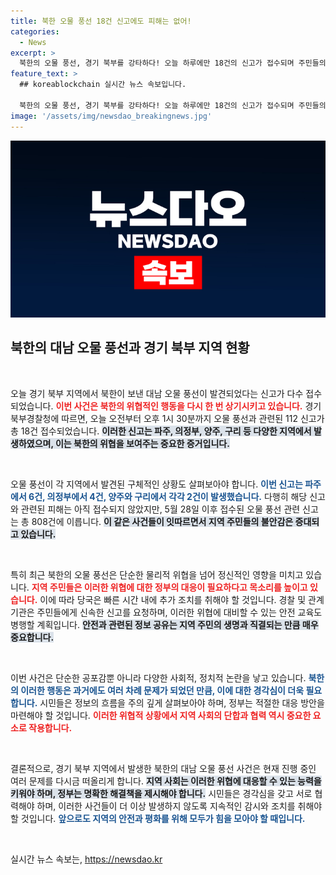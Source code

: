 ```yaml
---
title: 북한 오물 풍선 18건 신고에도 피해는 없어!
categories:
  - News
excerpt: >
  북한의 오물 풍선, 경기 북부를 강타하다! 오늘 하루에만 18건의 신고가 접수되며 주민들의 불안이 커지고 있습니다. 5개월간 총 808건에 달하는 신고, 그 뒤에 숨은 진실은 무엇일까요? 클릭해서 확인해보세요!
feature_text: >
  ## koreablockchain 실시간 뉴스 속보입니다.

  북한의 오물 풍선, 경기 북부를 강타하다! 오늘 하루에만 18건의 신고가 접수되며 주민들의 불안이 커지고 있습니다. 5개월간 총 808건에 달하는 신고, 그 뒤에 숨은 진실은 무엇일까요? 클릭해서 확인해보세요!
image: '/assets/img/newsdao_breakingnews.jpg'
---
```


<p><img src="/assets/img/newsdao_breakingnews.jpg" alt="koreablockchain 속보" /></p>

<h2 data-ke-size="size26">북한의 대남 오물 풍선과 경기 북부 지역 현황</h2>

<p data-ke-size="size16">&nbsp;</p>

<p>오늘 경기 북부 지역에서 북한이 보낸 대남 오물 풍선이 발견되었다는 신고가 다수 접수되었습니다. <b><span style="color: #ee2323;">이번 사건은 북한의 위협적인 행동을 다시 한 번 상기시키고 있습니다.</span></b> 경기북부경찰청에 따르면, 오늘 오전부터 오후 1시 30분까지 오물 풍선과 관련된 112 신고가 총 18건 접수되었습니다. <b><span style="background-color: #21538527;">이러한 신고는 파주, 의정부, 양주, 구리 등 다양한 지역에서 발생하였으며, 이는 북한의 위협을 보여주는 중요한 증거입니다.</span></b></p>

<p data-ke-size="size16">&nbsp;</p>

<p>오물 풍선이 각 지역에서 발견된 구체적인 상황도 살펴보아야 합니다. <b><span style="color: #1a5490;">이번 신고는 파주에서 6건, 의정부에서 4건, 양주와 구리에서 각각 2건이 발생했습니다.</span></b> 다행히 해당 신고와 관련된 피해는 아직 접수되지 않았지만, 5월 28일 이후 접수된 오물 풍선 관련 신고는 총 808건에 이릅니다. <b><span style="background-color: #21538527;">이 같은 사건들이 잇따르면서 지역 주민들의 불안감은 증대되고 있습니다.</span></b> </p>

<p data-ke-size="size16">&nbsp;</p>

<p>특히 최근 북한의 오물 풍선은 단순한 물리적 위협을 넘어 정신적인 영향을 미치고 있습니다. <b><span style="color: #ee2323;">지역 주민들은 이러한 위협에 대한 정부의 대응이 필요하다고 목소리를 높이고 있습니다.</span></b> 이에 따라 당국은 빠른 시간 내에 추가 조치를 취해야 할 것입니다. 경찰 및 관계 기관은 주민들에게 신속한 신고를 요청하며, 이러한 위협에 대비할 수 있는 안전 교육도 병행할 계획입니다. <b><span style="background-color: #21538527;">안전과 관련된 정보 공유는 지역 주민의 생명과 직결되는 만큼 매우 중요합니다.</span></b></p>

<p data-ke-size="size16">&nbsp;</p>

<p>이번 사건은 단순한 공포감뿐 아니라 다양한 사회적, 정치적 논란을 낳고 있습니다. <b><span style="color: #1a5490;">북한의 이러한 행동은 과거에도 여러 차례 문제가 되었던 만큼, 이에 대한 경각심이 더욱 필요합니다.</span></b> 시민들은 정보의 흐름을 주의 깊게 살펴보아야 하며, 정부는 적절한 대응 방안을 마련해야 할 것입니다. <b><span style="color: #ee2323;">이러한 위협적 상황에서 지역 사회의 단합과 협력 역시 중요한 요소로 작용합니다.</span></b></p>

<p data-ke-size="size16">&nbsp;</p>

<p>결론적으로, 경기 북부 지역에서 발생한 북한의 대남 오물 풍선 사건은 현재 진행 중인 여러 문제를 다시금 떠올리게 합니다. <b><span style="background-color: #21538527;">지역 사회는 이러한 위협에 대응할 수 있는 능력을 키워야 하며, 정부는 명확한 해결책을 제시해야 합니다.</span></b> 시민들은 경각심을 갖고 서로 협력해야 하며, 이러한 사건들이 더 이상 발생하지 않도록 지속적인 감시와 조치를 취해야 할 것입니다. <b><span style="color: #1a5490;">앞으로도 지역의 안전과 평화를 위해 모두가 힘을 모아야 할 때입니다.</span></b></p>

<p data-ke-size="size16">&nbsp;</p>
실시간 뉴스 속보는, <a href="https://newsdao.kr" rel="dofollow">https://newsdao.kr</a>


